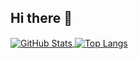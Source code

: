 ## Hi there 👋

<!--
**clddup/clddup** is a ✨ _special_ ✨ repository because its `README.md` (this file) appears on your GitHub profile.

Here are some ideas to get you started:

- 🔭 I’m currently working on ...
- 🌱 I’m currently learning ...
- 👯 I’m looking to collaborate on ...
- 🤔 I’m looking for help with ...
- 💬 Ask me about ...
- 📫 How to reach me: ...
- 😄 Pronouns: ...
- ⚡ Fun fact: ...
-->
<a href="https://github.com/clddup">
  <img align="center" alt="GitHub Stats" src="https://github-readme-stats.zohan.tech/api?username=clddup&show_icons=true&include_all_commits=tru" />
</a>
<a href="https://github.com/clddup">
  <img align="center" alt="Top Langs" src="https://github-readme-stats.zohan.tech/api/top-langs/?username=clddup&layout=compact" />
</a>
